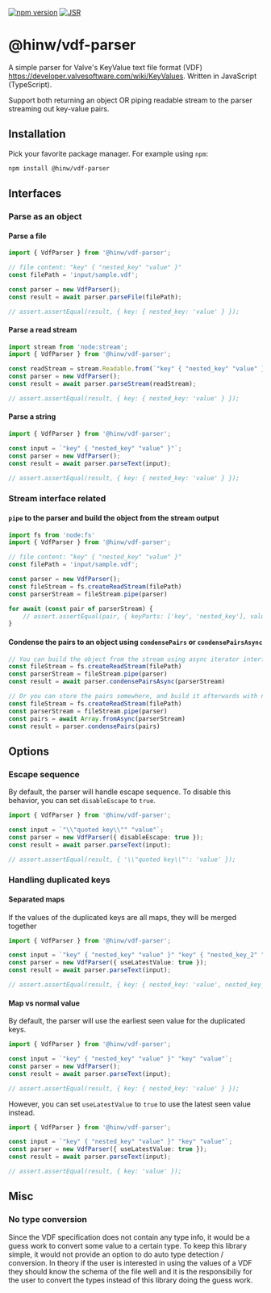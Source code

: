 [![npm version](https://img.shields.io/npm/v/%40hinw%2Fvdf-parser)](https://www.npmjs.com/package/@hinw/vdf-parser) [![JSR](https://jsr.io/badges/@hinw/vdf-parser)](https://jsr.io/@hinw/vdf-parser)

# @hinw/vdf-parser

A simple parser for Valve's KeyValue text file format (VDF) https://developer.valvesoftware.com/wiki/KeyValues. Written in JavaScript (TypeScript).

Support both returning an object OR piping readable stream to the parser streaming out key-value pairs.

## Installation

Pick your favorite package manager. For example using `npm`:

```bash
npm install @hinw/vdf-parser
```

## Interfaces

### Parse as an object

#### Parse a file

```ts
import { VdfParser } from '@hinw/vdf-parser';

// file content: "key" { "nested_key" "value" }"
const filePath = 'input/sample.vdf';

const parser = new VdfParser();
const result = await parser.parseFile(filePath);

// assert.assertEqual(result, { key: { nested_key: 'value' } });
```

#### Parse a read stream

```ts
import stream from 'node:stream';
import { VdfParser } from '@hinw/vdf-parser';

const readStream = stream.Readable.from(`"key" { "nested_key" "value" }"`);
const parser = new VdfParser();
const result = await parser.parseStream(readStream);

// assert.assertEqual(result, { key: { nested_key: 'value' } });
```

#### Parse a string

```ts
import { VdfParser } from '@hinw/vdf-parser';

const input = `"key" { "nested_key" "value" }"`;
const parser = new VdfParser();
const result = await parser.parseText(input);

// assert.assertEqual(result, { key: { nested_key: 'value' } });
```

### Stream interface related

#### `pipe` to the parser and build the object from the stream output

```ts
import fs from 'node:fs'
import { VdfParser } from '@hinw/vdf-parser';

// file content: "key" { "nested_key" "value" }"
const filePath = 'input/sample.vdf';

const parser = new VdfParser();
const fileStream = fs.createReadStream(filePath)
const parserStream = fileStream.pipe(parser)

for await (const pair of parserStream) {
    // assert.assertEqual(pair, { keyParts: ['key', 'nested_key'], value: 'value' });
}
```

#### Condense the pairs to an object using `condensePairs` or `condensePairsAsync`

```ts
// You can build the object from the stream using async iterator interface:
const fileStream = fs.createReadStream(filePath)
const parserStream = fileStream.pipe(parser)
const result = await parser.condensePairsAsync(parserStream)

// Or you can store the pairs somewhere, and build it afterwards with normal iterator interface:
const fileStream = fs.createReadStream(filePath)
const parserStream = fileStream.pipe(parser)
const pairs = await Array.fromAsync(parserStream)
const result = parser.condensePairs(pairs)

```

## Options

### Escape sequence

By default, the parser will handle escape sequence. To disable this behavior, you can set `disableEscape` to `true`.

```ts
import { VdfParser } from '@hinw/vdf-parser';

const input = `"\\"quoted key\\"" "value"`;
const parser = new VdfParser({ disableEscape: true });
const result = await parser.parseText(input);

// assert.assertEqual(result, { '\\"quoted key\\"': 'value' });
```

### Handling duplicated keys

#### Separated maps

If the values of the duplicated keys are all maps, they will be merged together
```ts
import { VdfParser } from '@hinw/vdf-parser';

const input = `"key" { "nested_key" "value" }" "key" { "nested_key_2" "value" }"`;
const parser = new VdfParser({ useLatestValue: true });
const result = await parser.parseText(input);

// assert.assertEqual(result, { key: { nested_key: 'value', nested_key_2: 'value' } });
```

#### Map vs normal value

By default, the parser will use the earliest seen value for the duplicated keys.

```ts
import { VdfParser } from '@hinw/vdf-parser';

const input = `"key" { "nested_key" "value" }" "key" "value"`;
const parser = new VdfParser();
const result = await parser.parseText(input);

// assert.assertEqual(result, { key: { nested_key: 'value' } });
```

However, you can set `useLatestValue` to `true` to use the latest seen value instead.

```ts
import { VdfParser } from '@hinw/vdf-parser';

const input = `"key" { "nested_key" "value" }" "key" "value"`;
const parser = new VdfParser({ useLatestValue: true });
const result = await parser.parseText(input);

// assert.assertEqual(result, { key: 'value' });
```

## Misc

### No type conversion

Since the VDF specification does not contain any type info, it would be a guess work to convert some value to a certain type. To keep this library simple, it would not provide an option to do auto type detection / conversion.
In theory if the user is interested in using the values of a VDF they should know the schema of the file well and it is the responsibiliy for the user to convert the types instead of this library doing the guess work.
